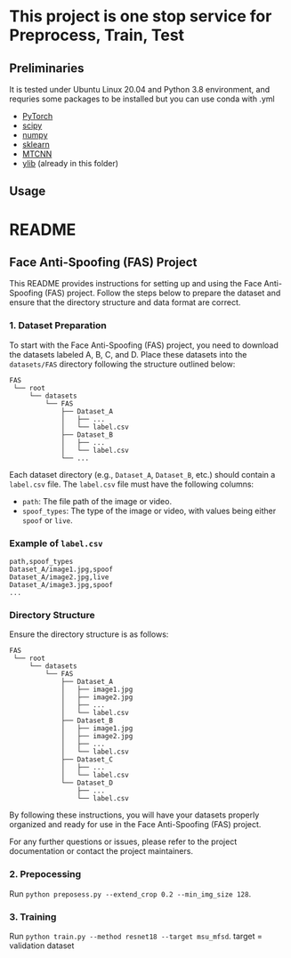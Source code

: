 # This project is one stop service for Preprocess, Train, Test

## Preliminaries
It is tested under Ubuntu Linux 20.04 and Python 3.8 environment, and requries some packages to be installed
but you can use conda with .yml
* [PyTorch](https://pytorch.org/)
* [scipy](https://github.com/scipy/scipy)
* [numpy](http://www.numpy.org/)
* [sklearn](https://scikit-learn.org/stable/)
* [MTCNN](https://pypi.org/project/mtcnn/)
* [ylib](https://github.com/sunyiyou/ylib) (already in this folder)

## Usage

# README

## Face Anti-Spoofing (FAS) Project

This README provides instructions for setting up and using the Face Anti-Spoofing (FAS) project. Follow the steps below to prepare the dataset and ensure that the directory structure and data format are correct.

### 1. Dataset Preparation

To start with the Face Anti-Spoofing (FAS) project, you need to download the datasets labeled A, B, C, and D. Place these datasets into the `datasets/FAS` directory following the structure outlined below:

```
FAS
 └── root
     └── datasets
         └── FAS
             ├── Dataset_A
             │   ├── ...
             │   └── label.csv
             ├── Dataset_B
             │   ├── ...
             │   └── label.csv
             └── ...
```

Each dataset directory (e.g., `Dataset_A`, `Dataset_B`, etc.) should contain a `label.csv` file. The `label.csv` file must have the following columns:

- `path`: The file path of the image or video.
- `spoof_types`: The type of the image or video, with values being either `spoof` or `live`.

### Example of `label.csv`

```
path,spoof_types
Dataset_A/image1.jpg,spoof
Dataset_A/image2.jpg,live
Dataset_A/image3.jpg,spoof
...
```

### Directory Structure

Ensure the directory structure is as follows:

```
FAS
 └── root
     └── datasets
         └── FAS
             ├── Dataset_A
             │   ├── image1.jpg
             │   ├── image2.jpg
             │   ├── ...
             │   └── label.csv
             ├── Dataset_B
             │   ├── image1.jpg
             │   ├── image2.jpg
             │   ├── ...
             │   └── label.csv
             ├── Dataset_C
             │   ├── ...
             │   └── label.csv
             └── Dataset_D
                 ├── ...
                 └── label.csv
```

By following these instructions, you will have your datasets properly organized and ready for use in the Face Anti-Spoofing (FAS) project.

For any further questions or issues, please refer to the project documentation or contact the project maintainers.

### 2. Prepocessing 

Run `python preposess.py --extend_crop 0.2 --min_img_size 128`.

### 3. Training 

Run `python train.py --method resnet18 --target msu_mfsd`. target = validation dataset
